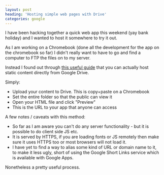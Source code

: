 ```yaml
---
layout: post
heading: 'Hosting simple web pages with Drive'
categories: google
---
```


I have been hacking together a quick web app this weekend (yay bank holiday) and I wanted to host it somewhere to try it out.

As I am working on a Chromebook (done all the development for the app on the chromebook so far) I didn't really want to have to go and find a computer to FTP the files on to my server.

Instead I found out through [this useful guide](https://googledrive.com/host/0B716ywBKT84AMXBENXlnYmJISlE/GoogleDriveHosting.html) that you can actually host static content directly from Google Drive.

Simply:

* Upload your content to Drive. This is copy+paste on a Chromebook
* Set the entire folder so that the public can view it
* Open your HTML file and click "Preview"
* This is the URL to your app that anyone can access

A few notes / caveats with this method:

* So far as I am aware you can't do any server functionality - but it is possible to do client side JS etc.
* It is served by HTTPS, if you are loading fonts or JS remotely then make sure it uses HTTPS too or most browsers will not load it.
* I have yet to find a way to alias some kind of URL or domain name to it, to make it less ugly, short of using the Google Short Links service which is available with Google Apps.

Nonetheless a pretty useful process.
